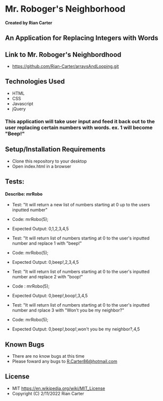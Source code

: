 # Mr. Roboger's Neighborhood

#### Created by Rian Carter

## An Application for Replacing Integers with Words

## Link to Mr. Roboger's Neighbordhood

* https://github.com/Rian-Carter/arraysAndLooping.git

## Technologies Used

* HTML
* CSS
* Javascript
* jQuery

### This application will take user input and feed it back out to the user replacing certain numbers with words. ex. 1 will become "Beep!"

## Setup/Installation Requirements

* Clone this repository to your desktop
* Open index.html in a browser

## Tests:

#### Describe: mrRobo

* Test: "It will return a new list of numbers starting at 0 up to the users inputted number"
* Code: mrRobo(5);
* Expected Output: 0,1,2,3,4,5

* Test: "It will return list of numbers starting at 0 to the user's inputted number and replace 1 with "beep!"
* Code: mrRobo(5);
* Expected Output: 0,beep!,2,3,4,5

* Test: "It will return list of numbers starting at 0 to the user's inputted number and replace 2 with "boop!"
* Code : mrRobo(5);
* Expected Output: 0,beep!,boop!,3,4,5

* Test: "It will return list of numbers starting at 0 to the user's inputted number and rplace 3 with "Won't you be my neighbor?"
* Code: mrRobo(5);
* Expected Output: 0,beep!,boop!,won't you be my neighbor?,4,5 

## Known Bugs

* There are no know bugs at this time
* Please foward any bugs to R.Carter86@hotmail.com

## License

* MIT https://en.wikipedia.org/wiki/MIT_License
* Copyright (C) 2/11/2022 Rian Carter